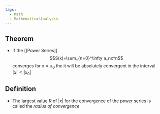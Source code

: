 ```yaml
---
tags:
  - Math
  - MathematicalAnalysis
---
```

## Theorem
- If the [[Power Series]] $$S(x)=\sum_{n=0}^\infty a_nx^n$$
converges for $x=x_0$ the it will be absolutely convergent in the interval $|x|<|x_0|$ 
## Definition
- The largest value $R$ of $|x|$ for the convergence of the power series is called the *radius of convergence*
